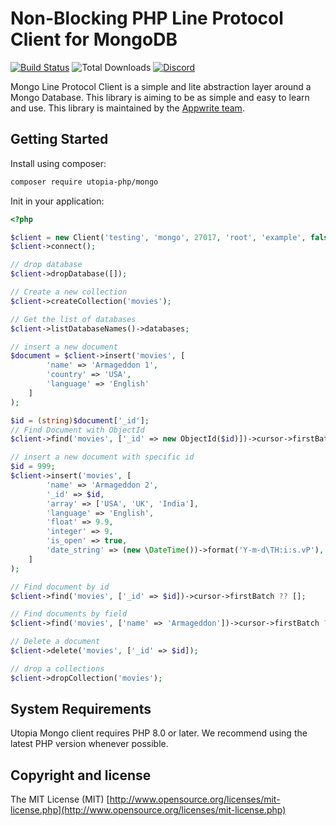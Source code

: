 # Non-Blocking PHP Line Protocol Client for MongoDB

[![Build Status](https://travis-ci.com/utopia-php/system.svg?branch=main)](https://travis-ci.com/utopia-php/mongo)
![Total Downloads](https://img.shields.io/packagist/dt/utopia-php/mongo.svg)
[![Discord](https://img.shields.io/discord/564160730845151244?label=discord)](https://appwrite.io/discord)

Mongo Line Protocol Client is a simple and lite abstraction layer around a Mongo Database. 
This library is aiming to be as simple and easy to learn and use. 
This library is maintained by the [Appwrite team](https://appwrite.io).

## Getting Started

Install using composer:
```bash
composer require utopia-php/mongo
```

Init in your application:
```php
<?php

$client = new Client('testing', 'mongo', 27017, 'root', 'example', false);
$client->connect();

// drop database
$client->dropDatabase([]);

// Create a new collection
$client->createCollection('movies');

// Get the list of databases
$client->listDatabaseNames()->databases;

// insert a new document
$document = $client->insert('movies', [
        'name' => 'Armageddon 1',
        'country' => 'USA',
        'language' => 'English'
    ]
);

$id = (string)$document['_id'];
// Find Document with ObjectId
$client->find('movies', ['_id' => new ObjectId($id)])->cursor->firstBatch ?? [];

// insert a new document with specific id
$id = 999;
$client->insert('movies', [
        'name' => 'Armageddon 2',
        '_id' => $id,
        'array' => ['USA', 'UK', 'India'],
        'language' => 'English',
        'float' => 9.9,
        'integer' => 9,
        'is_open' => true,
        'date_string' => (new \DateTime())->format('Y-m-d\TH:i:s.vP'),
    ]
);

// Find document by id
$client->find('movies', ['_id' => $id])->cursor->firstBatch ?? [];

// Find documents by field
$client->find('movies', ['name' => 'Armageddon'])->cursor->firstBatch ?? [];

// Delete a document
$client->delete('movies', ['_id' => $id]);

// drop a collections
$client->dropCollection('movies');

```

## System Requirements

Utopia Mongo client requires PHP 8.0 or later. We recommend using the latest PHP version whenever possible.

## Copyright and license

The MIT License (MIT) [http://www.opensource.org/licenses/mit-license.php](http://www.opensource.org/licenses/mit-license.php)